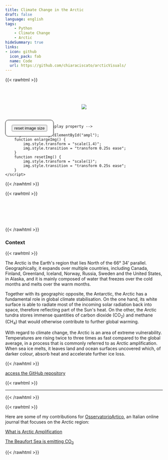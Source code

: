 ```yaml
---
title: Climate Change in the Arctic
draft: false
language: english
tags:
    - Python
    - Climate Change
    - Arctic
hideSummary: true
links:
- icon: github
  icon_pack: fab
  name: Code
  url: https://github.com/chiaraciscato/arcticVisuals/
---
```


{{< rawhtml >}}
<head>
    <style>
        .btn1 {
            border: .5px solid black;
            background-color: white;
            border-radius: 10px;
            color: black;
            padding: 15px 20px;
            font-size: 13px;
            cursor: pointer;
            position: absolute;
            /* right: 40%;
            top: 41% */
        }
    </style>
</head>
<body>
    <div class="container" style="text-align: center; margin-top: 5em;">
        <img src="/MonthlyArcticTemp.png" onclick="enlargeImg()" id="ampl" />
        <br /><br /><br />
        <div class="btn1">
            <button onclick="resetImg()">reset image size</button>
        </div>
    </div>
    
    <!-- script to set display property -->
    <script>
        img = document.getElementById("ampl");
        function enlargeImg() {
            img.style.transform = "scale(1.4)";
            img.style.transition = "transform 0.25s ease";
        }
        function resetImg() {
            img.style.transform = "scale(1)";
            img.style.transition = "transform 0.25s ease";
        }
    </script>
</body>

{{< /rawhtml >}}

<!-- <center><img loading="lazy" src="" alt="" class="centerImage" width="700" height="380"></center> -->

{{< rawhtml >}}

<p style="margin-bottom:7em"></p>

{{< /rawhtml >}}

### Context

{{< rawhtml >}}

<p>The Arctic is the Earth's region that lies North of the 66° 34' parallel. Geographically, it expands over multiple countries, including Canada, Finland, Greenland, Iceland, Norway, Russia, Sweden and the United States, in Alaska, and it is mainly composed of water that freezes over the cold months and melts over the warm months.</p> 

<p>Together with its geographic opposite, the Antarctic, the Arctic has a fundamental role in global climate stabilisation. On the one hand, its white surface is able to radiate most of the incoming solar radiation back into space, therefore reflecting part of the Sun's heat. On the other, the Arctic tundra stores immense quantities of carbon dioxide (CO<sub>2</sub>) and methane (CH<sub>4</sub>) that would otherwise contribute to further global warming.</p>

<p>With regard to climate change, the Arctic is an area of extreme vulnerability. Temperatures are rising twice to three times as fast compared to the global average, in a process that is commonly referred to as Arctic amplification. When sea ice melts, it leaves land and ocean surfaces uncovered which, of darker colour, absorb heat and accelerate further ice loss. </p>

{{< /rawhtml >}}

[access the GitHub repository](https://github.com/chiaraciscato/arcticVisuals/tree/main) 

{{< rawhtml >}}

<hr />

{{< /rawhtml >}}

<p>
</p>

{{< rawhtml >}}

<p>Here are some of my contributions for <a href="https://www.osservatorioartico.it/" title="OsservatorioArtico">OsservatorioArtico</a>, an Italian online journal that focuses on the Arctic region:<p>

<p><a href="https://www.osservatorioartico.it/amplificazione-artica/" title="What is Arctic Amplification">What is Arctic Amplification</a><p>
<p><a href="" title="The Beaufort Sea is emitting CO<sub>2</sub>">The Beaufort Sea is emitting CO<sub>2</sub></a><p>

{{< /rawhtml >}}